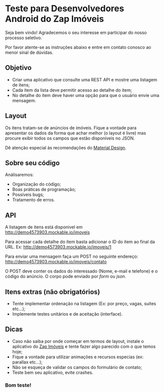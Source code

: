 # Teste para Desenvolvedores Android do Zap Imóveis

Seja bem vindo! Agradecemos o seu interesse em participar do nosso processo seletivo.

Por favor atente-se as instruções abaixo e entre em contato conosco ao menor sinal de dúvidas.

## Objetivo

* Criar uma aplicativo que consulte uma REST API e mostre uma listagem de itens;
* Cada item da lista deve permitir acesso ao detalhe do item;
* No detalhe do item deve haver uma opção para que o usuário envie uma mensagem. 

## Layout

Os itens tratam-se de anúncios de imóveis. Fique a vontade para apresentar os dados da forma que achar melhor (o layout é livre) mas procure exibir todos os campos que estão disponíveis no JSON.

Dê atenção especial às recomendações do [Material Design](https://developer.android.com/design/material/index.html).

## Sobre seu código

Análisaremos:

* Organização do código;
* Boas práticas de programação;
* Possíveis bugs;
* Tratamento de erros.

## API

A listagem de itens está disponivel em http://demo4573903.mockable.io/imoveis

Para acessar cada detalhe do item basta adicionar o ID do item ao final da URL. Ex: http://demo4573903.mockable.io/imoveis/1

Para enviar uma mensagem faça um POST no seguinte endereço: http://demo4573903.mockable.io/imoveis/contato

O POST deve conter os dados do interessado (Nome, e-mail e telefone) e o código do anúncio. O corpo pode enviado por _form_ ou _json_. 

## Itens extras (não obrigatórios)

* Tente implementar ordenação na listagem (Ex: por preço, vagas, suites etc...);
* Implemente testes unitários e de aceitação (interface).

## Dicas

* Caso não saiba por onde começar em termos de layout, instale o aplicativo do [Zap Imóveis](https://play.google.com/store/apps/details?id=br.com.zap.imoveis) e tente fazer algo parecido com o que temos hoje;
* Fique a vontade para utilizar animações e recursos especias (ex: parallax etc...);
* Não se esqueça de validar os campos do formulário de contato;
* Teste bem seu aplicativo, evite crashes.
 
### Bom teste!

